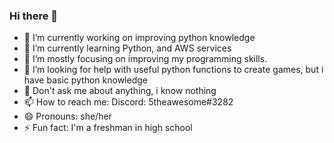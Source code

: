 ### Hi there 👋

- 🔭 I’m currently working on improving python knowledge
- 🌱 I’m currently learning Python, and AWS services
- 👯 I’m mostly focusing on improving my programming skills.
- 🤔 I’m looking for help with useful python functions to create games, but i have basic python knowledge
- 💬 Don't ask me about anything, i know nothing
- 📫 How to reach me: Discord: 5theawesome#3282
- 😄 Pronouns: she/her
- ⚡ Fun fact: I'm a freshman in high school

<!--
**5theawesome/5theawesome** is a ✨ _special_ ✨ repository because its `README.md` (this file) appears on your GitHub profile.

Here are some ideas to get you started:

- 🔭 I’m currently working on improving python knowledge
- 🌱 I’m currently learning Python, and AWS services
- 👯 I’m mostly focusing on improving my programming skills.
- 🤔 I’m looking for help with useful python functions to create games, but i have basic python knowledge
- 💬 Don't ask me about anything, i know nothing
- 📫 How to reach me: Discord: 5theawesome#3282
- 😄 Pronouns: she/her
- ⚡ Fun fact: I'm a freshman in high school
-->
